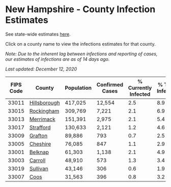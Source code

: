 # New Hampshire - County Infection Estimates

See state-wide estimates [here](/infections/us-nh).

Click on a county name to view the infections estimates for that county.

*Note: Due to the inherent lag between infections and reporting of cases, our estimates of infections are as of 14 days ago.*

*Last updated: December 12, 2020*

|   FIPS Code |                       County |   Population |   Confirmed Cases |   % Currently Infected |   % Total Infected |
|-------------|------------------------------|--------------|-------------------|------------------------|--------------------|
|       33011 | [Hillsborough](hillsborough) |      417,025 |            12,554 |                    2.5 |                8.9 |
|       33015 |     [Rockingham](rockingham) |      309,769 |             7,221 |                    2.1 |                6.9 |
|       33013 |       [Merrimack](merrimack) |      151,391 |             2,975 |                    2.1 |                5.4 |
|       33017 |       [Strafford](strafford) |      130,633 |             2,121 |                    1.2 |                4.6 |
|       33009 |           [Grafton](grafton) |       89,886 |               793 |                    0.7 |                2.5 |
|       33005 |         [Cheshire](cheshire) |       76,085 |               847 |                    1.1 |                2.9 |
|       33001 |           [Belknap](belknap) |       61,303 |             1,138 |                    2.1 |                4.9 |
|       33003 |           [Carroll](carroll) |       48,910 |               573 |                    1.3 |                3.4 |
|       33019 |         [Sullivan](sullivan) |       43,146 |               306 |                    0.6 |                1.9 |
|       33007 |                 [Coos](coos) |       31,563 |               396 |                    0.8 |                3.2 |